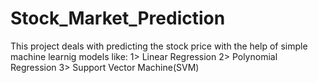 # Stock_Market_Prediction


This project deals with predicting the stock price with the help of simple machine learnig models like:
1> Linear Regression
2> Polynomial Regression
3> Support Vector Machine(SVM)
